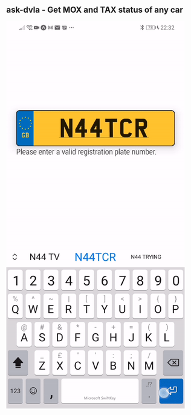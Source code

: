 ## ask-dvla - Get MOX and TAX status of any car





!["Demo"](https://github.com/chrisdemetriad/ask-dvla/blob/main/assets/demo.gif)
